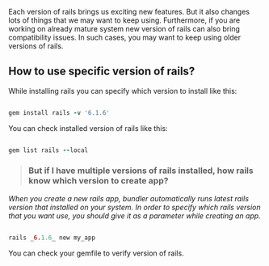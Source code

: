 Each version of rails brings us exciting new features. But it also changes lots of things that we may want to keep using. Furthermore, if you are working on already mature system new version of rails can also bring compatibility issues. In such cases, you may want to keep using older versions of rails.

## How to use specific version of rails?

While installing rails you can specify which version to install like this:

```ruby

gem install rails -v '6.1.6' 

```

You can check installed version of rails like this:

```ruby

gem list rails --local

```


>  ### But if I have multiple versions of rails installed, how rails know which version to create app?

_When you create a new rails app, bundler automatically runs latest rails version that installed on your system. In order to specify which rails version that you want use, you should give it as a parameter while creating an app._

```ruby

rails _6.1.6_ new my_app

```

You can check your gemfile to verify version of rails.
